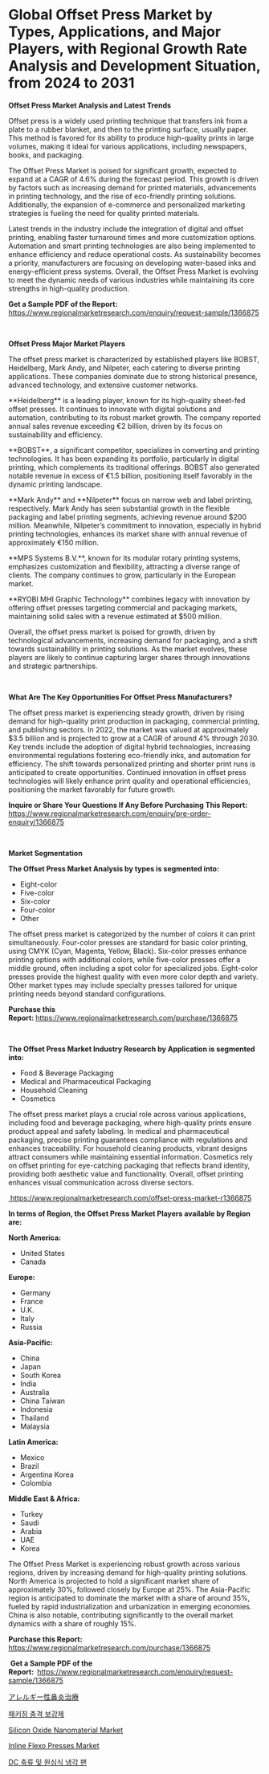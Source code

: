 <p><h1>Global Offset Press Market by Types, Applications, and Major Players, with Regional Growth Rate Analysis and Development Situation, from 2024 to 2031</h1></p><p><strong>Offset Press Market Analysis and Latest Trends</strong></p>
<p><p>Offset press is a widely used printing technique that transfers ink from a plate to a rubber blanket, and then to the printing surface, usually paper. This method is favored for its ability to produce high-quality prints in large volumes, making it ideal for various applications, including newspapers, books, and packaging.</p><p>The Offset Press Market is poised for significant growth, expected to expand at a CAGR of 4.6% during the forecast period. This growth is driven by factors such as increasing demand for printed materials, advancements in printing technology, and the rise of eco-friendly printing solutions. Additionally, the expansion of e-commerce and personalized marketing strategies is fueling the need for quality printed materials.</p><p>Latest trends in the industry include the integration of digital and offset printing, enabling faster turnaround times and more customization options. Automation and smart printing technologies are also being implemented to enhance efficiency and reduce operational costs. As sustainability becomes a priority, manufacturers are focusing on developing water-based inks and energy-efficient press systems. Overall, the Offset Press Market is evolving to meet the dynamic needs of various industries while maintaining its core strengths in high-quality production.</p></p>
<p><strong>Get a Sample PDF of the Report:&nbsp;</strong> <a href="https://www.regionalmarketresearch.com/enquiry/request-sample/1366875">https://www.regionalmarketresearch.com/enquiry/request-sample/1366875</a></p>
<p>&nbsp;</p>
<p><strong>Offset Press Major Market Players</strong></p>
<p><p>The offset press market is characterized by established players like BOBST, Heidelberg, Mark Andy, and Nilpeter, each catering to diverse printing applications. These companies dominate due to strong historical presence, advanced technology, and extensive customer networks.</p><p>**Heidelberg** is a leading player, known for its high-quality sheet-fed offset presses. It continues to innovate with digital solutions and automation, contributing to its robust market growth. The company reported annual sales revenue exceeding €2 billion, driven by its focus on sustainability and efficiency.</p><p>**BOBST**, a significant competitor, specializes in converting and printing technologies. It has been expanding its portfolio, particularly in digital printing, which complements its traditional offerings. BOBST also generated notable revenue in excess of €1.5 billion, positioning itself favorably in the dynamic printing landscape.</p><p>**Mark Andy** and **Nilpeter** focus on narrow web and label printing, respectively. Mark Andy has seen substantial growth in the flexible packaging and label printing segments, achieving revenue around $200 million. Meanwhile, Nilpeter’s commitment to innovation, especially in hybrid printing technologies, enhances its market share with annual revenue of approximately €150 million.</p><p>**MPS Systems B.V.**, known for its modular rotary printing systems, emphasizes customization and flexibility, attracting a diverse range of clients. The company continues to grow, particularly in the European market.</p><p>**RYOBI MHI Graphic Technology** combines legacy with innovation by offering offset presses targeting commercial and packaging markets, maintaining solid sales with a revenue estimated at $500 million.</p><p>Overall, the offset press market is poised for growth, driven by technological advancements, increasing demand for packaging, and a shift towards sustainability in printing solutions. As the market evolves, these players are likely to continue capturing larger shares through innovations and strategic partnerships.</p></p>
<p>&nbsp;</p>
<p><strong>What Are The Key Opportunities For Offset Press Manufacturers?</strong></p>
<p><p>The offset press market is experiencing steady growth, driven by rising demand for high-quality print production in packaging, commercial printing, and publishing sectors. In 2022, the market was valued at approximately $3.5 billion and is projected to grow at a CAGR of around 4% through 2030. Key trends include the adoption of digital hybrid technologies, increasing environmental regulations fostering eco-friendly inks, and automation for efficiency. The shift towards personalized printing and shorter print runs is anticipated to create opportunities. Continued innovation in offset press technologies will likely enhance print quality and operational efficiencies, positioning the market favorably for future growth.</p></p>
<p><strong>Inquire or Share Your Questions If Any Before Purchasing This Report:</strong> <a href="https://www.regionalmarketresearch.com/enquiry/pre-order-enquiry/1366875">https://www.regionalmarketresearch.com/enquiry/pre-order-enquiry/1366875</a></p>
<p>&nbsp;</p>
<p><strong>Market Segmentation</strong></p>
<p><strong>The Offset Press Market Analysis by types is segmented into:</strong></p>
<p><ul><li>Eight-color</li><li>Five-color</li><li>Six-color</li><li>Four-color</li><li>Other</li></ul></p>
<p><p>The offset press market is categorized by the number of colors it can print simultaneously. Four-color presses are standard for basic color printing, using CMYK (Cyan, Magenta, Yellow, Black). Six-color presses enhance printing options with additional colors, while five-color presses offer a middle ground, often including a spot color for specialized jobs. Eight-color presses provide the highest quality with even more color depth and variety. Other market types may include specialty presses tailored for unique printing needs beyond standard configurations.</p></p>
<p><strong>Purchase this Report:&nbsp;</strong><a href="https://www.regionalmarketresearch.com/purchase/1366875">https://www.regionalmarketresearch.com/purchase/1366875</a></p>
<p>&nbsp;</p>
<p><strong>The Offset Press Market Industry Research by Application is segmented into:</strong></p>
<p><ul><li>Food & Beverage Packaging</li><li>Medical and Pharmaceutical Packaging</li><li>Household Cleaning</li><li>Cosmetics</li></ul></p>
<p><p>The offset press market plays a crucial role across various applications, including food and beverage packaging, where high-quality prints ensure product appeal and safety labeling. In medical and pharmaceutical packaging, precise printing guarantees compliance with regulations and enhances traceability. For household cleaning products, vibrant designs attract consumers while maintaining essential information. Cosmetics rely on offset printing for eye-catching packaging that reflects brand identity, providing both aesthetic value and functionality. Overall, offset printing enhances visual communication across diverse sectors.</p></p>
<p><a href="https://www.regionalmarketresearch.com/offset-press-market-r1366875">&nbsp;https://www.regionalmarketresearch.com/offset-press-market-r1366875</a></p>
<p><strong>In terms of Region, the Offset Press Market Players available by Region are:</strong></p>
<p>
    <p> <strong> North America: </strong>
        <ul>
            <li>United States</li>
            <li>Canada</li>
        </ul>
        </p> 
    <p> <strong> Europe: </strong>
        <ul>
            <li>Germany</li>
            <li>France</li>
            <li>U.K.</li>
            <li>Italy</li>
            <li>Russia</li>
        </ul>
        </p> 
    <p> <strong> Asia-Pacific: </strong>
        <ul>
            <li>China</li>
            <li>Japan</li>
            <li>South Korea</li>
            <li>India</li>
            <li>Australia</li>
            <li>China Taiwan</li>
            <li>Indonesia</li>
            <li>Thailand</li>
            <li>Malaysia</li>
        </ul>
        </p> 
    <p> <strong> Latin America: </strong>
        <ul>
            <li>Mexico</li>
            <li>Brazil</li>
            <li>Argentina Korea</li>
            <li>Colombia</li>
        </ul>
        </p> 
    <p> <strong> Middle East & Africa: </strong>
        <ul>
            <li>Turkey</li>
            <li>Saudi</li>
            <li>Arabia</li>
            <li>UAE</li>
            <li>Korea</li>
        </ul>
    </p>
    </p>
<p><p>The Offset Press Market is experiencing robust growth across various regions, driven by increasing demand for high-quality printing solutions. North America is projected to hold a significant market share of approximately 30%, followed closely by Europe at 25%. The Asia-Pacific region is anticipated to dominate the market with a share of around 35%, fueled by rapid industrialization and urbanization in emerging economies. China is also notable, contributing significantly to the overall market dynamics with a share of roughly 15%.</p></p>
<p><strong>Purchase this Report: </strong><a href="https://www.regionalmarketresearch.com/purchase/1366875">https://www.regionalmarketresearch.com/purchase/1366875</a></p>
<p>&nbsp;<strong>Get a Sample PDF of the Report:&nbsp;&nbsp;</strong><a href="https://www.regionalmarketresearch.com/enquiry/request-sample/1366875">https://www.regionalmarketresearch.com/enquiry/request-sample/1366875</a></p>
<p><strong></strong></p>
<p><p><a href="https://medium.com/@myrtasckxr/%E3%82%A2%E3%83%AC%E3%83%AB%E3%82%AE%E3%83%BC%E6%80%A7%E9%BC%BB%E7%82%8E%E6%B2%BB%E7%99%82%E5%B8%82%E5%A0%B4%E8%AA%BF%E6%9F%BB%E5%A0%B1%E5%91%8A%E6%9B%B8-2031%E5%B9%B4%E3%81%BE%E3%81%A7%E3%81%AE%E3%82%A2%E3%83%AC%E3%83%AB%E3%82%AE%E3%83%BC%E6%80%A7%E9%BC%BB%E7%82%8E%E6%B2%BB%E7%99%82%E5%B8%82%E5%A0%B4%E3%81%AE%E5%B8%82%E5%A0%B4%E8%A6%8F%E6%A8%A1%E3%81%A8%E5%8F%8E%E7%9B%8A%E5%88%86%E6%9E%90%E3%82%92%E6%8E%A2%E3%82%8B-%E5%B9%B4%E5%B9%B3%E5%9D%87%E6%88%90%E9%95%B7%E7%8E%875-3-%E3%81%A7%E6%88%90%E9%95%B7-c60bca98b8a5">アレルギー性鼻炎治療</a></p><p><a href="https://medium.com/@coremtymerich56566/%ED%8F%AC%EC%9E%A5-%EC%9E%84%ED%8C%A9%ED%8A%B8-%EC%88%98%EC%A0%95%EC%A0%9C-%EC%8B%9C%EC%9E%A5-%EA%B7%9C%EB%AA%A8-%EB%B0%8F-%EC%A0%90%EC%9C%A0%EC%9C%A8-%EB%B6%84%EC%84%9D-%EC%84%B1%EC%9E%A5-%EC%B6%94%EC%84%B8-%EB%B0%8F-%EC%A0%84%EB%A7%9D-2024-2031-adc3c34c2638?postPublishedType=repub">패키징 충격 보강제</a></p><p><a href="https://issuu.com/reportprime-2/docs/silicon-oxide-nanomaterial-market-s_4b04bd5f7d34e6">Silicon Oxide Nanomaterial Market</a></p><p><a href="https://github.com/AlisaRowe24/Market-Research-Report-List-1/blob/main/inline-flexo-presses-market.md">Inline Flexo Presses Market</a></p><p><a href="https://medium.com/@drakesporer/%EA%B8%80%EB%A1%9C%EB%B2%8C-dc-%EC%B6%95%EB%B0%A9%ED%96%A5-%EB%B0%8F-%EC%9B%90%EC%8B%AC-%EB%83%89%EA%B0%81-%ED%8C%AC-%EC%8B%9C%EC%9E%A5-%ED%98%84%ED%99%A9-2024-2031-%EB%B0%8F-%EC%A7%80%EC%97%AD-%EC%A0%9C%ED%92%88-%EB%B0%8F-%EC%B5%9C%EC%A2%85-%EC%9A%A9%EB%8F%84%EB%B3%84-%EC%98%88%EC%B8%A1-39443d9a4558">DC 축류 및 원심식 냉각 팬</a></p></p>